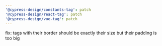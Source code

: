 ```yaml
---
'@cypress-design/constants-tag': patch
'@cypress-design/react-tag': patch
'@cypress-design/vue-tag': patch
---
```


fix: tags with their border should be exactly their size but their padding is too big
